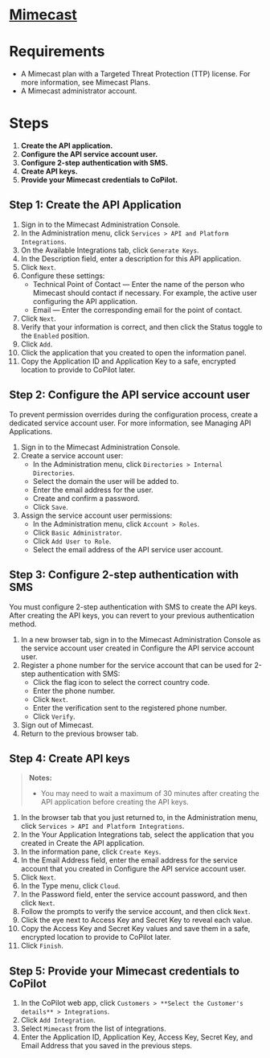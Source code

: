 # [Mimecast](https://integrations.mimecast.com/documentation/api-overview/authentication-scripts-server-apps/)

# Requirements
- A Mimecast plan with a Targeted Threat Protection (TTP) license. For more information, see Mimecast Plans.
- A Mimecast administrator account.

# Steps
1. **Create the API application.**
2. **Configure the API service account user.**
3. **Configure 2-step authentication with SMS.**
4. **Create API keys.**
5. **Provide your Mimecast credentials to CoPilot.**

## Step 1: Create the API Application
1. Sign in to the Mimecast Administration Console.
2. In the Administration menu, click `Services > API and Platform Integrations`.
3. On the Available Integrations tab, click `Generate Keys`.
4. In the Description field, enter a description for this API application.
5. Click `Next`.
6. Configure these settings:
   - Technical Point of Contact — Enter the name of the person who Mimecast should contact if necessary. For example, the active user configuring the API application.
   - Email — Enter the corresponding email for the point of contact.
7. Click `Next`.
8. Verify that your information is correct, and then click the Status toggle to the `Enabled` position.
9. Click `Add`.
10. Click the application that you created to open the information panel.
11. Copy the Application ID and Application Key to a safe, encrypted location to provide to CoPilot later.

## Step 2: Configure the API service account user
To prevent permission overrides during the configuration process, create a dedicated service account user. For more information, see Managing API Applications.

1. Sign in to the Mimecast Administration Console.
2. Create a service account user:
   - In the Administration menu, click `Directories > Internal Directories`.
   - Select the domain the user will be added to.
   - Enter the email address for the user.
   - Create and confirm a password.
   - Click `Save`.
3. Assign the service account user permissions:
   - In the Administration menu, click `Account > Roles`.
   - Click `Basic Administrator`.
   - Click `Add User to Role`.
   - Select the email address of the API service user account.


## Step 3: Configure 2-step authentication with SMS
You must configure 2-step authentication with SMS to create the API keys. After creating the API keys, you can revert to your previous authentication method.

1. In a new browser tab, sign in to the Mimecast Administration Console as the service account user created in Configure the API service account user.
2. Register a phone number for the service account that can be used for 2-step authentication with SMS:
   - Click the flag icon to select the correct country code.
   - Enter the phone number.
   - Click `Next`.
   - Enter the verification sent to the registered phone number.
   - Click `Verify`.
3. Sign out of Mimecast.
4. Return to the previous browser tab.

## Step 4: Create API keys
> **Notes:**
>
> - You may need to wait a maximum of 30 minutes after creating the API application before creating the API keys.


1. In the browser tab that you just returned to, in the Administration menu, click `Services > API and Platform Integrations`.
2. In the Your Application Integrations tab, select the application that you created in Create the API application.
3. In the information pane, click `Create Keys`.
4. In the Email Address field, enter the email address for the service account that you created in Configure the API service account user.
5. Click `Next`.
6. In the Type menu, click `Cloud`.
7. In the Password field, enter the service account password, and then click `Next`.
8. Follow the prompts to verify the service account, and then click `Next`.
9. Click the eye next to Access Key and Secret Key to reveal each value.
10. Copy the Access Key and Secret Key values and save them in a safe, encrypted location to provide to CoPilot later.
11. Click `Finish`.

## Step 5: Provide your Mimecast credentials to CoPilot
1. In the CoPilot web app, click `Customers > **Select the Customer's details** > Integrations`.
2. Click `Add Integration`.
3. Select `Mimecast` from the list of integrations.
4. Enter the Application ID, Application Key, Access Key, Secret Key, and Email Address that you saved in the previous steps.
